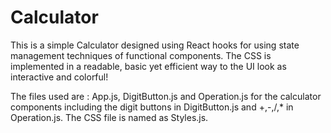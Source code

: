 # Calculator
This is a simple Calculator designed using React hooks for using state management techniques of functional components.
The CSS is implemented in a readable, basic yet efficient way to the UI look as interactive and colorful!

The files used are : App.js, DigitButton.js and Operation.js for the calculator components including the digit buttons in DigitButton.js
and +,-,/,* in Operation.js. The CSS file is named as Styles.js.

